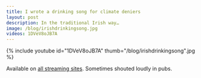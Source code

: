 ```yaml
---
title: I wrote a drinking song for climate deniers
layout: post
description: In the traditional Irish way…
image: /blog/irishdrinkingsong.jpg
videos: 1DVeV8oJB7A
---
```


<!-- {% include refrost-style %} -->

{% include youtube id="1DVeV8oJB7A" thumb="/blog/irishdrinkingsong".jpg %}

Available on [all streaming sites](https://distrokid.com/hyperfollow/olifrost/get-another-drink-in-you-youre-in-denial). Sometimes shouted loudly in pubs.